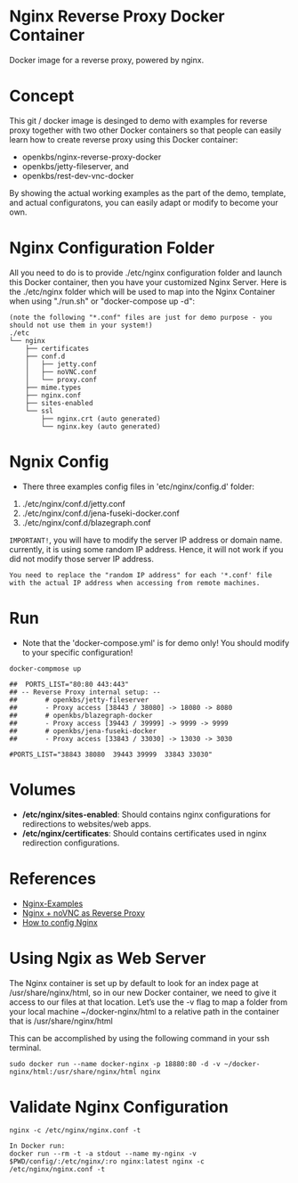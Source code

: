 # Nginx Reverse Proxy Docker Container
Docker image for a reverse proxy, powered by nginx. 

# Concept
This git / docker image is desinged to demo with examples for reverse proxy together with two other Docker containers so that people can easily learn how to create reverse proxy using this Docker container:
* openkbs/nginx-reverse-proxy-docker
* openkbs/jetty-fileserver, and
* openkbs/rest-dev-vnc-docker

By showing the actual working examples as the part of the demo, template, and actual configuratons, you can easily adapt or modify to become your own. 

# Nginx Configuration Folder
All you need to do is to provide ./etc/nginx configuration folder and launch this Docker container, then you have your customized Nginx Server.
Here is the ./etc/nginx folder which will be used to map into the Nginx Container when using "./run.sh" or "docker-compose up -d":

```
(note the following "*.conf" files are just for demo purpose - you should not use them in your system!)
./etc
└── nginx
    ├── certificates
    ├── conf.d
    │   ├── jetty.conf
    │   ├── noVNC.conf
    │   └── proxy.conf
    ├── mime.types
    ├── nginx.conf
    ├── sites-enabled
    └── ssl
        ├── nginx.crt (auto generated)
        └── nginx.key (auto generated)

```
# Ngnix Config
* There three examples config files in 'etc/nginx/config.d' folder:
1. ./etc/nginx/conf.d/jetty.conf
2. ./etc/nginx/conf.d/jena-fuseki-docker.conf
3. ./etc/nginx/conf.d/blazegraph.conf

`IMPORTANT!`, you will have to modify the server IP address or domain name. currently, it is using some random IP address. Hence, it will not work if you did not modify those server IP address.
```
You need to replace the "random IP address" for each '*.conf' file with the actual IP address when accessing from remote machines.

```

# Run
* Note that the 'docker-compose.yml' is for demo only! You should modify to your specific configuration!
```
docker-compmose up

##  PORTS_LIST="80:80 443:443"
## -- Reverse Proxy internal setup: --
##       # openkbs/jetty-fileserver 
##       - Proxy access [38443 / 38080] -> 18080 -> 8080
##       # openkbs/blazegraph-docker 
##       - Proxy access [39443 / 39999] -> 9999 -> 9999
##       # openkbs/jena-fuseki-docker 
##       - Proxy access [33843 / 33030] -> 13030 -> 3030

#PORTS_LIST="38843 38080  39443 39999  33843 33030"
```

# Volumes

* **/etc/nginx/sites-enabled**: Should contains nginx configurations for redirections to websites/web apps.
* **/etc/nginx/certificates**: Should contains certificates used in nginx redirection configurations.

# References
* [Nginx-Examples](https://www.nginx.com/resources/wiki/start/topics/examples/full/)
* [Nginx + noVNC as Reverse Proxy](https://github.com/novnc/noVNC/wiki/Proxying-with-nginx)
* [How to config Nginx](https://www.linode.com/docs/web-servers/nginx/how-to-configure-nginx/)

# Using Ngix as Web Server
The Nginx container is set up by default to look for an index page at /usr/share/nginx/html, so in our new Docker container, we need to give it access to our files at that location. Let’s use the -v flag to map a folder from your local machine ~/docker-nginx/html to a relative path in the container that is /usr/share/nginx/html

This can be accomplished by using the following command in your ssh terminal.

```
sudo docker run --name docker-nginx -p 18880:80 -d -v ~/docker-nginx/html:/usr/share/nginx/html nginx
```

# Validate Nginx Configuration
```
nginx -c /etc/nginx/nginx.conf -t

In Docker run:
docker run --rm -t -a stdout --name my-nginx -v $PWD/config/:/etc/nginx/:ro nginx:latest nginx -c /etc/nginx/nginx.conf -t

```
